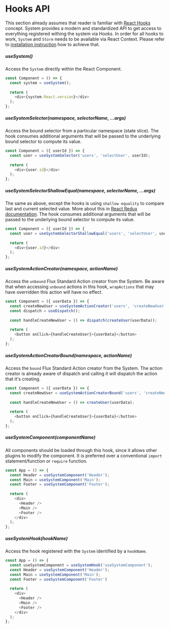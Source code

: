 # Hooks API

This section already assumes that reader is familiar with [React Hooks](https://reactjs.org/docs/hooks-overview.html) concept.
System provides a modern and standardized API to get access to everything registered withing the system via Hooks.
In order for all hooks to work, `System` and `Store` needs to be available via React Context.
Please refer to [installation instruction](../usage/installation.md) how to achieve that.

##### useSystem()

Access the `System` directly within the React Component.

```js
const Component = () => {
  const system = useSystem();
  
  return (
    <div>{system.React.version}</div>
  );
};
```

##### useSystemSelector(namespace, selectorName, ...args)

Access the bound selector from a particular namespace (state slice). The hook consumes additional
arguments that will be passed to the underlying bound selector to compute its value.

```js
const Component = ({ userId }) => {
  const user = useSystemSelector('users', 'selectUser', userId);
  
  return (
    <div>{user.id}</div>
  );
};
```

##### useSystemSelectorShallowEqual(namespace, selectorName, ...args)

The same as above, except the hooks is using `shallow equality` to compare last and
current selected value. More about this in [React Redux documentation](https://react-redux.js.org/api/hooks#equality-comparisons-and-updates).
The hook consumes additional arguments that will be passed to the underlying bound selector to compute its value.

```js
const Component = ({ userId }) => {
  const user = useSystemSelectorShallowEqual('users', 'selectUser', userId);
  
  return (
    <div>{user.id}</div>
  );
};
```

##### useSystemActionCreator(namespace, actionName)

Access the `unbound` Flux Standard Action creator from the System.
Be aware that when accessing `unbound` actions in this hook,
`wrapActions` that may have overridden this action will have no effect.

```js
const Component = ({ userData }) => {
  const createNewUser = useSystemActionCreator('users', 'createNewUser');
  const dispatch = useDispatch();
  
  const handleCreateNewUser = () => dispatch(createUser(userData));
    
  return (
    <button onClick={handleCreateUser}>{userData}</button>
  );
};
```


##### useSystemActionCreatorBound(namespace, actionName)

Access the `bound` Flux Standard Action creator from the System. The action creator
is already aware of dispatch and calling it will dispatch the action that it's creating.

```js
const Component = ({ userData }) => {
  const createNewUser = useSystemActionCreatorBound('users', 'createNewUser');
  
  const handleCreateNewUser = () => createUser(userData);
    
  return (
    <button onClick={handleCreateUser}>{userData}</button>
  );
};
```

##### useSystemComponent(componentName)

All components should be loaded through this hook, since it allows other plugins to modify the component.
It is preferred over a conventional `import` statement/function or `require` function.

```js
const App = () => {
  const Header = useSystemComponent('Header');
  const Main = useSystemComponent('Main');
  const Footer = useSystemComponent('Footer');
  
  return (
    <div>
      <Header />
      <Main />
      <Footer />  
    </div>  
  );
};
```

##### useSystemHook(hookName)

Access the hook registered with the `System` identified by a `hookName`.

```js
const App = () => {
  const useSystemComponent = useSystemHook('useSystemComponent');
  const Header = useSystemComponent('Header');
  const Main = useSystemComponent('Main');
  const Footer = useSystemComponent('Footer')
  
  return (
    <div>
      <Header />
      <Main />
      <Footer />  
    </div>  
  );
};
```
